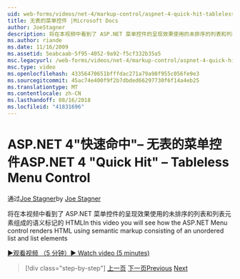 ```yaml
---
uid: web-forms/videos/net-4/markup-control/aspnet-4-quick-hit-tableless-menu-control
title: 无表的菜单控件 |Microsoft Docs
author: JoeStagner
description: 将在本视频中看到了 ASP.NET 菜单控件的呈现效果使用的未排序的列表和列表元素组成的语义标记的 HTML
ms.author: riande
ms.date: 11/16/2009
ms.assetid: 5eabcaab-5f95-4052-9a92-f5cf332b35a5
msc.legacyurl: /web-forms/videos/net-4/markup-control/aspnet-4-quick-hit-tableless-menu-control
msc.type: video
ms.openlocfilehash: 43356470651bfffdac271a79a98f955c056fe9e3
ms.sourcegitcommit: 45ac74e400f9f2b7dbded66297730f6f14a4eb25
ms.translationtype: MT
ms.contentlocale: zh-CN
ms.lasthandoff: 08/16/2018
ms.locfileid: "41831696"
---
```

<a name="aspnet-4-quick-hit--tableless-menu-control"></a><span data-ttu-id="9dcda-103">ASP.NET 4"快速命中"– 无表的菜单控件</span><span class="sxs-lookup"><span data-stu-id="9dcda-103">ASP.NET 4 "Quick Hit" – Tableless Menu Control</span></span>
====================
<span data-ttu-id="9dcda-104">通过[Joe Stagner](https://github.com/JoeStagner)</span><span class="sxs-lookup"><span data-stu-id="9dcda-104">by [Joe Stagner](https://github.com/JoeStagner)</span></span>

<span data-ttu-id="9dcda-105">将在本视频中看到了 ASP.NET 菜单控件的呈现效果使用的未排序的列表和列表元素组成的语义标记的 HTML</span><span class="sxs-lookup"><span data-stu-id="9dcda-105">In this video you will see how the ASP.NET Menu control renders HTML using semantic markup consisting of an unordered list and list elements</span></span> 

[<span data-ttu-id="9dcda-106">&#9654;观看视频 （5 分钟）</span><span class="sxs-lookup"><span data-stu-id="9dcda-106">&#9654; Watch video (5 minutes)</span></span>](https://channel9.msdn.com/Blogs/ASP-NET-Site-Videos/aspnet-4-quick-hit-tableless-menu-control)

> [!div class="step-by-step"]
> <span data-ttu-id="9dcda-107">[上一页](aspnet-4-quick-hit-table-free-templated-controls.md)
> [下一页](aspnet-4-quick-hit-hidden-field-divs.md)</span><span class="sxs-lookup"><span data-stu-id="9dcda-107">[Previous](aspnet-4-quick-hit-table-free-templated-controls.md)
[Next](aspnet-4-quick-hit-hidden-field-divs.md)</span></span>
